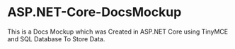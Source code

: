 # ASP.NET-Core-DocsMockup

This is a Docs Mockup which was Created in ASP.NET Core using TinyMCE and SQL Database To Store Data.
